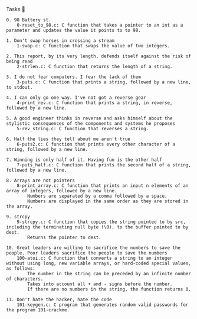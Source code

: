 Tasks 📃

    0. 98 Battery st.
        0-reset_to_98.c: C function that takes a pointer to an int as a parameter and updates the value it points to to 98.

    1. Don't swap horses in crossing a stream
        1-swap.c: C function that swaps the value of two integers.

    2. This report, by its very length, defends itself against the risk of being read
        2-strlen.c: C function that returns the length of a string.

    3. I do not fear computers. I fear the lack of them
        3-puts.c: C function that prints a string, followed by a new line, to stdout.

    4. I can only go one way. I've not got a reverse gear
        4-print_rev.c: C function that prints a string, in reverse, followed by a new line.

    5. A good engineer thinks in reverse and asks himself about the stylistic consequences of the components and systems he proposes
        5-rev_string.c: C function that reverses a string.

    6. Half the lies they tell about me aren't true
        6-puts2.c: C function that prints every other character of a string, followed by a new line.

    7. Winning is only half of it. Having fun is the other half
        7-puts_half.c: C function that prints the second half of a string, followed by a new line.

    8. Arrays are not pointers
        8-print_array.c: C function that prints an input n elements of an array of integers, followed by a new line.
            Numbers are separated by a comma followed by a space.
            Numbers are displayed in the same order as they are stored in the array.

    9. strcpy
        9-strcpy.c: C function that copies the string pointed to by src, including the terminating null byte (\0), to the buffer pointed to by dest.
            Returns the pointer to dest.

    10. Great leaders are willing to sacrifice the numbers to save the people. Poor leaders sacrifice the people to save the numbers
        100-atoi.c: C function that converts a string to an integer without using long, new variable arrays, or hard-coded special values, as follows:
            The number in the string can be preceded by an infinite number of characters.
            Takes into account all + and - signs before the number.
            If there are no numbers in the string, the function returns 0.

    11. Don't hate the hacker, hate the code
        101-keygen.c: C program that generates random valid passwords for the program 101-crackme.

